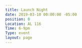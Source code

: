 ```yaml
---
title: Launch Night
date: 2019-03-10 00:00:00 -05:00
position: 0
Location: AL 116
Time: 6-9pm
Type: event
layout: page
---
```


